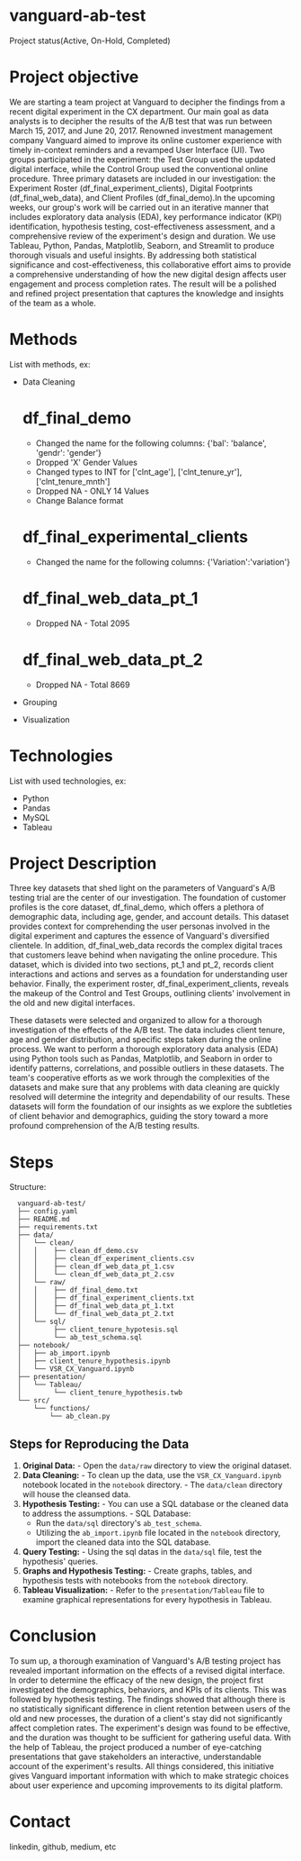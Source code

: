 # vanguard-ab-test

  Project status(Active, On-Hold, Completed)
# Project objective

  We are starting a team project at Vanguard to decipher the findings from a recent digital experiment in the CX department. Our main goal as data analysts is to decipher the results of the A/B test that was run between March 15, 2017, and June 20, 2017. Renowned investment management company Vanguard aimed to improve its online customer experience with timely in-context reminders and a revamped User Interface (UI). Two groups participated in the experiment: the Test Group used the updated digital interface, while the Control Group used the conventional online procedure. Three primary datasets are included in our investigation: the Experiment Roster (df_final_experiment_clients), Digital Footprints (df_final_web_data), and Client Profiles (df_final_demo).In the upcoming weeks, our group's work will be carried out in an iterative manner that includes exploratory data analysis (EDA), key performance indicator (KPI) identification, hypothesis testing, cost-effectiveness assessment, and a comprehensive review of the experiment's design and duration. We use Tableau, Python, Pandas, Matplotlib, Seaborn, and Streamlit to produce thorough visuals and useful insights. By addressing both statistical significance and cost-effectiveness, this collaborative effort aims to provide a comprehensive understanding of how the new digital design affects user engagement and process completion rates. The result will be a polished and refined project presentation that captures the knowledge and insights of the team as a whole.

# Methods

  List with methods, ex:
  - Data Cleaning
      # df_final_demo
      - Changed the name for the following columns: {'bal': 'balance', 'gendr': 'gender'}
      - Dropped 'X' Gender Values
      - Changed types to INT for ['clnt_age'], ['clnt_tenure_yr'], ['clnt_tenure_mnth']
      - Dropped NA - ONLY 14 Values
      - Change Balance format

      # df_final_experimental_clients
      - Changed the name for the following columns: {'Variation':'variation'}

      # df_final_web_data_pt_1
      - Dropped NA - Total 2095

      # df_final_web_data_pt_2
      - Dropped NA - Total 8669

  - Grouping
  - Visualization

# Technologies

  List with used technologies, ex:
  - Python
  - Pandas
  - MySQL
  - Tableau

# Project Description

  Three key datasets that shed light on the parameters of Vanguard's A/B testing trial are the center of our investigation. The foundation of customer profiles is the core dataset, df_final_demo, which offers a plethora of demographic data, including age, gender, and account details. This dataset provides context for comprehending the user personas involved in the digital experiment and captures the essence of Vanguard's diversified clientele. In addition, df_final_web_data records the complex digital traces that customers leave behind when navigating the online procedure. This dataset, which is divided into two sections, pt_1 and pt_2, records client interactions and actions and serves as a foundation for understanding user behavior. Finally, the experiment roster, df_final_experiment_clients, reveals the makeup of the Control and Test Groups, outlining clients' involvement in the old and new digital interfaces.

  These datasets were selected and organized to allow for a thorough investigation of the effects of the A/B test. The data includes client tenure, age and gender distribution, and specific steps taken during the online process. We want to perform a thorough exploratory data analysis (EDA) using Python tools such as Pandas, Matplotlib, and Seaborn in order to identify patterns, correlations, and possible outliers in these datasets. The team's cooperative efforts as we work through the complexities of the datasets and make sure that any problems with data cleaning are quickly resolved will determine the integrity and dependability of our results. These datasets will form the foundation of our insights as we explore the subtleties of client behavior and demographics, guiding the story toward a more profound comprehension of the A/B testing results.

# Steps

  Structure:
  ```
    vanguard-ab-test/
    ├── config.yaml
    ├── README.md
    ├── requirements.txt
    ├── data/
    │   └── clean/
    │   │    ├── clean_df_demo.csv
    │   │    ├── clean_df_experiment_clients.csv
    │   │    ├── clean_df_web_data_pt_1.csv
    │   │    └── clean_df_web_data_pt_2.csv
    │   └── raw/
    │   │    ├── df_final_demo.txt
    │   │    ├── df_final_experiment_clients.txt
    │   │    ├── df_final_web_data_pt_1.txt
    │   │    └── df_final_web_data_pt_2.txt
    │   └── sql/
    │        ├── client_tenure_hypotesis.sql
    │        └── ab_test_schema.sql
    ├── notebook/
    │   ├── ab_import.ipynb
    │   ├── client_tenure_hypothesis.ipynb
    │   └── VSR_CX_Vanguard.ipynb
    ├── presentation/
    │   └── Tableau/
    │        └── client_tenure_hypothesis.twb
    └── src/
        └── functions/
            └── ab_clean.py
  ```

  ## Steps for Reproducing the Data
  1. **Original Data:**
    - Open the `data/raw` directory to view the original dataset.
  2. **Data Cleaning:**
    - To clean up the data, use the `VSR_CX_Vanguard.ipynb` notebook located in the `notebook` directory.
    - The `data/clean` directory will house the cleansed data.
  3. **Hypothesis Testing:**
    - You can use a SQL database or the cleaned data to address the assumptions.
    - SQL Database:
      - Run the `data/sql` directory's `ab_test_schema`.  
      - Utilizing the `ab_import.ipynb` file located in the `notebook` directory, import the cleaned data into the SQL database.
  4. **Query Testing:**
    - Using the sql datas in the `data/sql` file, test the hypothesis' queries.
  5. **Graphs and Hypothesis Testing:**
    - Create graphs, tables, and hypothesis tests with notebooks from the `notebook` directory.
  6. **Tableau Visualization:**
    - Refer to the `presentation/Tableau` file to examine graphical representations for every hypothesis in Tableau.

# Conclusion

  To sum up, a thorough examination of Vanguard's A/B testing project has revealed important information on the effects of a revised digital interface. In order to determine the efficacy of the new design, the project first investigated the demographics, behaviors, and KPIs of its clients. This was followed by hypothesis testing. The findings showed that although there is no statistically significant difference in client retention between users of the old and new processes, the duration of a client's stay did not significantly affect completion rates. The experiment's design was found to be effective, and the duration was thought to be sufficient for gathering useful data. With the help of Tableau, the project produced a number of eye-catching presentations that gave stakeholders an interactive, understandable account of the experiment's results. All things considered, this initiative gives Vanguard important information with which to make strategic choices about user experience and upcoming improvements to its digital platform.

# Contact
  linkedin, github, medium, etc
